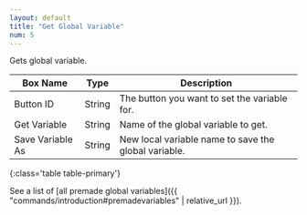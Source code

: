 ```yaml
---
layout: default
title: "Get Global Variable"
num: 5
---
```


Gets global variable. 

| Box Name | Type | Description | 
|-------|--------|--------
|Button ID | String | The button you want to set the variable for.
| Get Variable | String | Name of the global variable to get. |
| Save Variable As | String | New local variable name to save the global variable.|
{:class='table table-primary'}

See a list of [all premade global variables]({{ "commands/introduction#premadevariables" | relative_url }}). 






